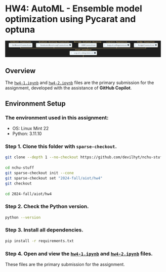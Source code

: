 # HW4: AutoML - Ensemble model optimization using Pycarat and optuna

![model](image/model.png)

## Overview

The [`hw4-1.ipynb`](hw4-1.ipynb) and [`hw4-2.ipynb`](hw4-2.ipynb) files are the primary submission for the assignment, developed with the assistance of **GitHub Copilot**.


## Environment Setup

### The environment used in this assignment:
  - OS: Linux Mint 22
  - Python: 3.11.10

### Step 1. Clone this folder with `sparse-checkout`.
  ```bash
  git clone --depth 1 --no-checkout https://github.com/devilhyt/nchu-stuff.git

  cd nchu-stuff
  git sparse-checkout init --cone
  git sparse-checkout set "2024-fall/aiot/hw4"
  git checkout
  
  cd 2024-fall/aiot/hw4
  ```

### Step 2. Check the Python version.
  ```bash
  python --version
  ```
### Step 3. Install all dependencies.
  ```bash
  pip install -r requirements.txt
  ```
### Step 4. Open and view the [`hw4-1.ipynb`](hw4-1.ipynb) and [`hw4-2.ipynb`](hw4-2.ipynb) files.
  These files are the primary submission for the assignment.
